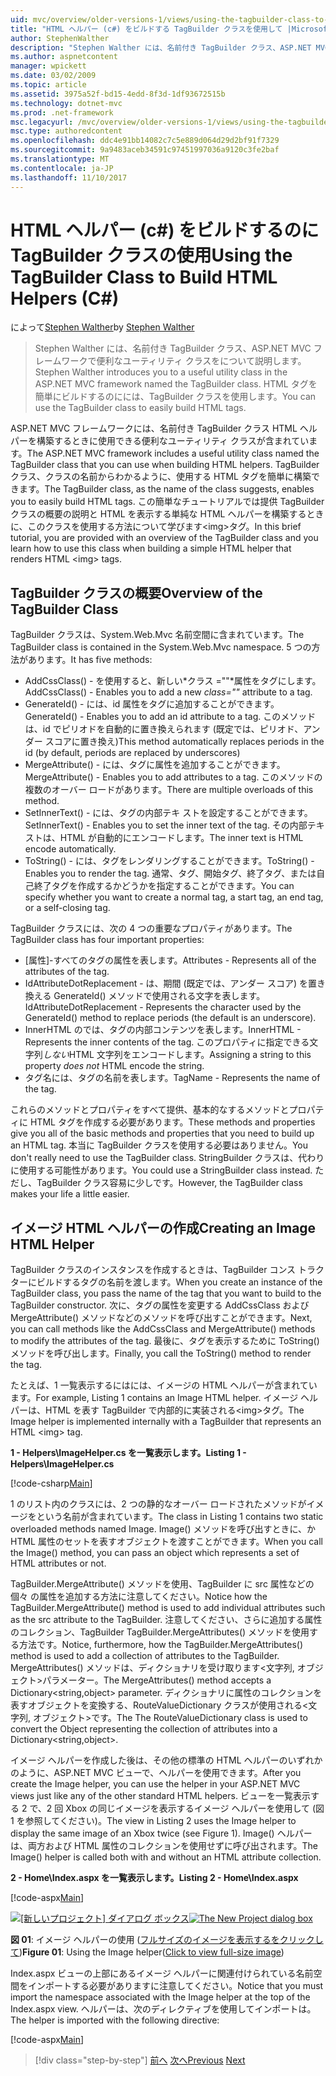 ```yaml
---
uid: mvc/overview/older-versions-1/views/using-the-tagbuilder-class-to-build-html-helpers-cs
title: "HTML ヘルパー (c#) をビルドする TagBuilder クラスを使用して |Microsoft ドキュメント"
author: StephenWalther
description: "Stephen Walther には、名前付き TagBuilder クラス、ASP.NET MVC フレームワークで便利なユーティリティ クラスをについて説明します。 クラスを使用して、TagBuilder を簡単にしています."
ms.author: aspnetcontent
manager: wpickett
ms.date: 03/02/2009
ms.topic: article
ms.assetid: 3975a52f-bd15-4edd-8f3d-1df93672515b
ms.technology: dotnet-mvc
ms.prod: .net-framework
msc.legacyurl: /mvc/overview/older-versions-1/views/using-the-tagbuilder-class-to-build-html-helpers-cs
msc.type: authoredcontent
ms.openlocfilehash: ddc4e91bb14082c7c5e889d064d29d2bf91f7329
ms.sourcegitcommit: 9a9483aceb34591c97451997036a9120c3fe2baf
ms.translationtype: MT
ms.contentlocale: ja-JP
ms.lasthandoff: 11/10/2017
---
```

<a name="using-the-tagbuilder-class-to-build-html-helpers-c"></a><span data-ttu-id="2f867-104">HTML ヘルパー (c#) をビルドするのに TagBuilder クラスの使用</span><span class="sxs-lookup"><span data-stu-id="2f867-104">Using the TagBuilder Class to Build HTML Helpers (C#)</span></span>
====================
<span data-ttu-id="2f867-105">によって[Stephen Walther](https://github.com/StephenWalther)</span><span class="sxs-lookup"><span data-stu-id="2f867-105">by [Stephen Walther](https://github.com/StephenWalther)</span></span>

> <span data-ttu-id="2f867-106">Stephen Walther には、名前付き TagBuilder クラス、ASP.NET MVC フレームワークで便利なユーティリティ クラスをについて説明します。</span><span class="sxs-lookup"><span data-stu-id="2f867-106">Stephen Walther introduces you to a useful utility class in the ASP.NET MVC framework named the TagBuilder class.</span></span> <span data-ttu-id="2f867-107">HTML タグを簡単にビルドするのにには、TagBuilder クラスを使用します。</span><span class="sxs-lookup"><span data-stu-id="2f867-107">You can use the TagBuilder class to easily build HTML tags.</span></span>


<span data-ttu-id="2f867-108">ASP.NET MVC フレームワークには、名前付き TagBuilder クラス HTML ヘルパーを構築するときに使用できる便利なユーティリティ クラスが含まれています。</span><span class="sxs-lookup"><span data-stu-id="2f867-108">The ASP.NET MVC framework includes a useful utility class named the TagBuilder class that you can use when building HTML helpers.</span></span> <span data-ttu-id="2f867-109">TagBuilder クラス、クラスの名前からわかるように、使用する HTML タグを簡単に構築できます。</span><span class="sxs-lookup"><span data-stu-id="2f867-109">The TagBuilder class, as the name of the class suggests, enables you to easily build HTML tags.</span></span> <span data-ttu-id="2f867-110">この簡単なチュートリアルでは提供 TagBuilder クラスの概要の説明と HTML を表示する単純な HTML ヘルパーを構築するときに、このクラスを使用する方法について学びます&lt;img&gt;タグ。</span><span class="sxs-lookup"><span data-stu-id="2f867-110">In this brief tutorial, you are provided with an overview of the TagBuilder class and you learn how to use this class when building a simple HTML helper that renders HTML &lt;img&gt; tags.</span></span>

## <a name="overview-of-the-tagbuilder-class"></a><span data-ttu-id="2f867-111">TagBuilder クラスの概要</span><span class="sxs-lookup"><span data-stu-id="2f867-111">Overview of the TagBuilder Class</span></span>

<span data-ttu-id="2f867-112">TagBuilder クラスは、System.Web.Mvc 名前空間に含まれています。</span><span class="sxs-lookup"><span data-stu-id="2f867-112">The TagBuilder class is contained in the System.Web.Mvc namespace.</span></span> <span data-ttu-id="2f867-113">5 つの方法があります。</span><span class="sxs-lookup"><span data-stu-id="2f867-113">It has five methods:</span></span>

- <span data-ttu-id="2f867-114">AddCssClass() - を使用すると、新しい*クラス =""*属性をタグにします。</span><span class="sxs-lookup"><span data-stu-id="2f867-114">AddCssClass() - Enables you to add a new *class=""* attribute to a tag.</span></span>
- <span data-ttu-id="2f867-115">GenerateId() - には、id 属性をタグに追加することができます。</span><span class="sxs-lookup"><span data-stu-id="2f867-115">GenerateId() - Enables you to add an id attribute to a tag.</span></span> <span data-ttu-id="2f867-116">このメソッドは、id でピリオドを自動的に置き換えられます (既定では、ピリオド、アンダー スコアに置き換え)</span><span class="sxs-lookup"><span data-stu-id="2f867-116">This method automatically replaces periods in the id (by default, periods are replaced by underscores)</span></span>
- <span data-ttu-id="2f867-117">MergeAttribute() - には、タグに属性を追加することができます。</span><span class="sxs-lookup"><span data-stu-id="2f867-117">MergeAttribute() - Enables you to add attributes to a tag.</span></span> <span data-ttu-id="2f867-118">このメソッドの複数のオーバー ロードがあります。</span><span class="sxs-lookup"><span data-stu-id="2f867-118">There are multiple overloads of this method.</span></span>
- <span data-ttu-id="2f867-119">SetInnerText() - には、タグの内部テキ ストを設定することができます。</span><span class="sxs-lookup"><span data-stu-id="2f867-119">SetInnerText() - Enables you to set the inner text of the tag.</span></span> <span data-ttu-id="2f867-120">その内部テキ ストは、HTML が自動的にエンコードします。</span><span class="sxs-lookup"><span data-stu-id="2f867-120">The inner text is HTML encode automatically.</span></span>
- <span data-ttu-id="2f867-121">ToString() - には、タグをレンダリングすることができます。</span><span class="sxs-lookup"><span data-stu-id="2f867-121">ToString() - Enables you to render the tag.</span></span> <span data-ttu-id="2f867-122">通常、タグ、開始タグ、終了タグ、または自己終了タグを作成するかどうかを指定することができます。</span><span class="sxs-lookup"><span data-stu-id="2f867-122">You can specify whether you want to create a normal tag, a start tag, an end tag, or a self-closing tag.</span></span>
  

<span data-ttu-id="2f867-123">TagBuilder クラスには、次の 4 つの重要なプロパティがあります。</span><span class="sxs-lookup"><span data-stu-id="2f867-123">The TagBuilder class has four important properties:</span></span>

- <span data-ttu-id="2f867-124">[属性]-すべてのタグの属性を表します。</span><span class="sxs-lookup"><span data-stu-id="2f867-124">Attributes - Represents all of the attributes of the tag.</span></span>
- <span data-ttu-id="2f867-125">IdAttributeDotReplacement - は、期間 (既定では、アンダー スコア) を置き換える GenerateId() メソッドで使用される文字を表します。</span><span class="sxs-lookup"><span data-stu-id="2f867-125">IdAttributeDotReplacement - Represents the character used by the GenerateId() method to replace periods (the default is an underscore).</span></span>
- <span data-ttu-id="2f867-126">InnerHTML のでは、タグの内部コンテンツを表します。</span><span class="sxs-lookup"><span data-stu-id="2f867-126">InnerHTML - Represents the inner contents of the tag.</span></span> <span data-ttu-id="2f867-127">このプロパティに指定できる文字列*しない*HTML 文字列をエンコードします。</span><span class="sxs-lookup"><span data-stu-id="2f867-127">Assigning a string to this property *does not* HTML encode the string.</span></span>
- <span data-ttu-id="2f867-128">タグ名には、タグの名前を表します。</span><span class="sxs-lookup"><span data-stu-id="2f867-128">TagName - Represents the name of the tag.</span></span>

<span data-ttu-id="2f867-129">これらのメソッドとプロパティをすべて提供、基本的なするメソッドとプロパティに HTML タグを作成する必要があります。</span><span class="sxs-lookup"><span data-stu-id="2f867-129">These methods and properties give you all of the basic methods and properties that you need to build up an HTML tag.</span></span> <span data-ttu-id="2f867-130">本当に TagBuilder クラスを使用する必要はありません。</span><span class="sxs-lookup"><span data-stu-id="2f867-130">You don't really need to use the TagBuilder class.</span></span> <span data-ttu-id="2f867-131">StringBuilder クラスは、代わりに使用する可能性があります。</span><span class="sxs-lookup"><span data-stu-id="2f867-131">You could use a StringBuilder class instead.</span></span> <span data-ttu-id="2f867-132">ただし、TagBuilder クラス容易に少しです。</span><span class="sxs-lookup"><span data-stu-id="2f867-132">However, the TagBuilder class makes your life a little easier.</span></span>

## <a name="creating-an-image-html-helper"></a><span data-ttu-id="2f867-133">イメージ HTML ヘルパーの作成</span><span class="sxs-lookup"><span data-stu-id="2f867-133">Creating an Image HTML Helper</span></span>

<span data-ttu-id="2f867-134">TagBuilder クラスのインスタンスを作成するときは、TagBuilder コンス トラクターにビルドするタグの名前を渡します。</span><span class="sxs-lookup"><span data-stu-id="2f867-134">When you create an instance of the TagBuilder class, you pass the name of the tag that you want to build to the TagBuilder constructor.</span></span> <span data-ttu-id="2f867-135">次に、タグの属性を変更する AddCssClass および MergeAttribute() メソッドなどのメソッドを呼び出すことができます。</span><span class="sxs-lookup"><span data-stu-id="2f867-135">Next, you can call methods like the AddCssClass and MergeAttribute() methods to modify the attributes of the tag.</span></span> <span data-ttu-id="2f867-136">最後に、タグを表示するために ToString() メソッドを呼び出します。</span><span class="sxs-lookup"><span data-stu-id="2f867-136">Finally, you call the ToString() method to render the tag.</span></span>

<span data-ttu-id="2f867-137">たとえば、1 一覧表示するにはには、イメージの HTML ヘルパーが含まれています。</span><span class="sxs-lookup"><span data-stu-id="2f867-137">For example, Listing 1 contains an Image HTML helper.</span></span> <span data-ttu-id="2f867-138">イメージ ヘルパーは、HTML を表す TagBuilder で内部的に実装される&lt;img&gt;タグ。</span><span class="sxs-lookup"><span data-stu-id="2f867-138">The Image helper is implemented internally with a TagBuilder that represents an HTML &lt;img&gt; tag.</span></span>

<span data-ttu-id="2f867-139">**1 - Helpers\ImageHelper.cs を一覧表示します。**</span><span class="sxs-lookup"><span data-stu-id="2f867-139">**Listing 1 - Helpers\ImageHelper.cs**</span></span>

[!code-csharp[Main](using-the-tagbuilder-class-to-build-html-helpers-cs/samples/sample1.cs)]

<span data-ttu-id="2f867-140">1 のリスト内のクラスには、2 つの静的なオーバー ロードされたメソッドがイメージをという名前が含まれています。</span><span class="sxs-lookup"><span data-stu-id="2f867-140">The class in Listing 1 contains two static overloaded methods named Image.</span></span> <span data-ttu-id="2f867-141">Image() メソッドを呼び出すときに、か HTML 属性のセットを表すオブジェクトを渡すことができます。</span><span class="sxs-lookup"><span data-stu-id="2f867-141">When you call the Image() method, you can pass an object which represents a set of HTML attributes or not.</span></span>

<span data-ttu-id="2f867-142">TagBuilder.MergeAttribute() メソッドを使用、TagBuilder に src 属性などの個々 の属性を追加する方法に注意してください。</span><span class="sxs-lookup"><span data-stu-id="2f867-142">Notice how the TagBuilder.MergeAttribute() method is used to add individual attributes such as the src attribute to the TagBuilder.</span></span> <span data-ttu-id="2f867-143">注意してください、さらに追加する属性のコレクション、TagBuilder TagBuilder.MergeAttributes() メソッドを使用する方法です。</span><span class="sxs-lookup"><span data-stu-id="2f867-143">Notice, furthermore, how the TagBuilder.MergeAttributes() method is used to add a collection of attributes to the TagBuilder.</span></span> <span data-ttu-id="2f867-144">MergeAttributes() メソッドは、ディクショナリを受け取ります&lt;文字列, オブジェクト&gt;パラメーター。</span><span class="sxs-lookup"><span data-stu-id="2f867-144">The MergeAttributes() method accepts a Dictionary&lt;string,object&gt; parameter.</span></span> <span data-ttu-id="2f867-145">ディクショナリに属性のコレクションを表すオブジェクトを変換する、RouteValueDictionary クラスが使用される&lt;文字列, オブジェクト&gt;です。</span><span class="sxs-lookup"><span data-stu-id="2f867-145">The The RouteValueDictionary class is used to convert the Object representing the collection of attributes into a Dictionary&lt;string,object&gt;.</span></span>

<span data-ttu-id="2f867-146">イメージ ヘルパーを作成した後は、その他の標準の HTML ヘルパーのいずれかのように、ASP.NET MVC ビューで、ヘルパーを使用できます。</span><span class="sxs-lookup"><span data-stu-id="2f867-146">After you create the Image helper, you can use the helper in your ASP.NET MVC views just like any of the other standard HTML helpers.</span></span> <span data-ttu-id="2f867-147">ビューを一覧表示する 2 で、2 回 Xbox の同じイメージを表示するイメージ ヘルパーを使用して (図 1 を参照してください)。</span><span class="sxs-lookup"><span data-stu-id="2f867-147">The view in Listing 2 uses the Image helper to display the same image of an Xbox twice (see Figure 1).</span></span> <span data-ttu-id="2f867-148">Image() ヘルパーは、両方および HTML 属性のコレクションを使用せずに呼び出されます。</span><span class="sxs-lookup"><span data-stu-id="2f867-148">The Image() helper is called both with and without an HTML attribute collection.</span></span>

<span data-ttu-id="2f867-149">**2 - Home\Index.aspx を一覧表示します。**</span><span class="sxs-lookup"><span data-stu-id="2f867-149">**Listing 2 - Home\Index.aspx**</span></span>

[!code-aspx[Main](using-the-tagbuilder-class-to-build-html-helpers-cs/samples/sample2.aspx)]


<span data-ttu-id="2f867-150">[![[新しいプロジェクト] ダイアログ ボックス](using-the-tagbuilder-class-to-build-html-helpers-cs/_static/image1.jpg)](using-the-tagbuilder-class-to-build-html-helpers-cs/_static/image1.png)</span><span class="sxs-lookup"><span data-stu-id="2f867-150">[![The New Project dialog box](using-the-tagbuilder-class-to-build-html-helpers-cs/_static/image1.jpg)](using-the-tagbuilder-class-to-build-html-helpers-cs/_static/image1.png)</span></span>

<span data-ttu-id="2f867-151">**図 01**: イメージ ヘルパーの使用 ([フルサイズのイメージを表示するをクリックして](using-the-tagbuilder-class-to-build-html-helpers-cs/_static/image2.png))</span><span class="sxs-lookup"><span data-stu-id="2f867-151">**Figure 01**: Using the Image helper([Click to view full-size image](using-the-tagbuilder-class-to-build-html-helpers-cs/_static/image2.png))</span></span>


<span data-ttu-id="2f867-152">Index.aspx ビューの上部にあるイメージ ヘルパーに関連付けられている名前空間をインポートする必要がありますに注意してください。</span><span class="sxs-lookup"><span data-stu-id="2f867-152">Notice that you must import the namespace associated with the Image helper at the top of the Index.aspx view.</span></span> <span data-ttu-id="2f867-153">ヘルパーは、次のディレクティブを使用してインポートは。</span><span class="sxs-lookup"><span data-stu-id="2f867-153">The helper is imported with the following directive:</span></span>

[!code-aspx[Main](using-the-tagbuilder-class-to-build-html-helpers-cs/samples/sample3.aspx)]

>[!div class="step-by-step"]
<span data-ttu-id="2f867-154">[前へ](creating-custom-html-helpers-cs.md)
[次へ](creating-page-layouts-with-view-master-pages-cs.md)</span><span class="sxs-lookup"><span data-stu-id="2f867-154">[Previous](creating-custom-html-helpers-cs.md)
[Next](creating-page-layouts-with-view-master-pages-cs.md)</span></span>
